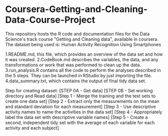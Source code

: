 # Coursera-Getting-and-Cleaning-Data-Course-Project
This repository hosts the R code and documentation files for the Data Science's track course "Getting and Cleaning data", available in coursera.
The dataset being used is: Human Activity Recognition Using Smartphones 

1.README.md, this file, which provides an overview of the data set and how it was created.
2.CodeBook.md describes the variables, the data, and any transformations or work that was performed to clean up the data.
3.run_analysis.R contains all the code to perform the analyses described in the 5 steps. They can be launched in RStudio by just importing the file.
4.data_summary.txt, which contains the output of final tidy data set.

Step for creating dataset:
[STEP 0A - Get data]
[STEP 0B - Set working directory and Read data]
[Step 1 - Merge the training and the test sets to create one data set]
[Step 2 - Extract only the measurements on the mean and standard deviation for each measurement]
[Step 3 - Use descriptive activity names to name the activities in the data set]
[Step 4 - Appropriately label the data set with descriptive variable names]
[Step 5 - Create a second, independent tidy set with the average of each variable for each activity and each subject]
